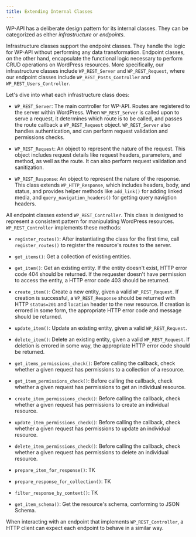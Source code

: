 ```yaml
---
title: Extending Internal Classes
---
```


WP-API has a deliberate design pattern for its internal classes. They can be
categorized as either _infrastructure_ or _endpoints_.

Infrastructure classes support the endpoint classes. They handle the logic for
WP-API without performing any data transformation. Endpoint classes, on the
other hand, encapsulate the functional logic necessary to perform CRUD
operations on WordPress resources. More specifically, our infrastructure
classes include `WP_REST_Server` and `WP_REST_Request`, where our endpoint
classes include `WP_REST_Posts_Controller` and `WP_REST_Users_Controller`.

Let's dive into what each infrastructure class does:

* `WP_REST_Server`: The main controller for WP-API. Routes are registered to
  the server within WordPress. When `WP_REST_Server` is called upon to serve
  a request, it determines which route is to be called, and passes the route
  callback a `WP_REST_Request` object. `WP_REST_Server` also handles
  authentication, and can perform request validation and permissions checks.

* `WP_REST_Request`: An object to represent the nature of the request. This
  object includes request details like request headers, parameters, and
  method, as well as the route. It can also perform request validation and
  sanitization.

* `WP_REST_Response`: An object to represent the nature of the response. This
  class extends `WP_HTTP_Response`, which includes headers, body, and status,
  and provides helper methods like `add_link()` for adding linked media, and
  `query_navigation_headers()` for getting query navigtion headers.

All endpoint classes extend `WP_REST_Controller`. This class is designed to
represent a consistent pattern for manipulating WordPress resources.
`WP_REST_Controller` implements these methods:

* `register_routes()`: After instantiating the class for the first time, call
  `register_routes()` to register the resource's routes to the server.

* `get_items()`: Get a collection of existing entities.

* `get_item()`: Get an existing entity. If the entity doesn't exist, HTTP
  error code 404 should be returned. If the requester doesn't have permission
  to access the entity, a HTTP error code 403 should be returned.

* `create_item()`: Create a new entity, given a valid `WP_REST_Request`. If
  creation is successful, a `WP_REST_Response` should be returned with HTTP
  `status=201` and `location` header to the new resource. If creation is
  errored in some form, the appropriate HTTP error code and message should be
  returned.

* `update_item()`: Update an existing entity, given a valid `WP_REST_Request`.

* `delete_item()`: Delete an existing entity, given a valid `WP_REST_Request`.
  If deletion is errored in some way, the appropriate HTTP error code should
  be returned.

* `get_items_permissions_check()`: Before calling the callback, check whether
  a given request has permissions to a collection of a resource.

* `get_item_permissions_check()`: Before calling the callback, check whether a
  given request has permissions to get an individual resource.

* `create_item_permissions_check()`: Before calling the callback, check
  whether a given request has permissions to create an individual resource.

* `update_item_permissions_check()`: Before calling the callback, check
  whether a given request has permissions to update an individual resource.

* `delete_item_permissions_check()`: Before calling the callback, check
  whether a given request has permissions to delete an individual resource.

* `prepare_item_for_response()`: TK

* `prepare_response_for_collection()`: TK

* `filter_response_by_context()`: TK

* `get_item_schema()`: Get the resource's schema, conforming to JSON Schema.

When interacting with an endpoint that implements `WP_REST_Controller`, a HTTP
client can expect each endpoint to behave in a similar way.
